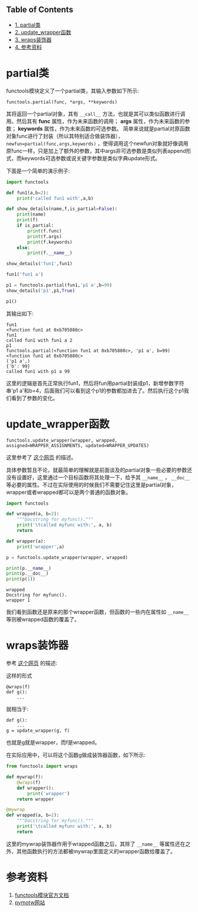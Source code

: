 <nav id="table-of-contents">
<h2>Table of Contents</h2>
<div id="text-table-of-contents">
<ul>
<li><a href="#orgheadline1">1. partial类</a></li>
<li><a href="#orgheadline2">2. update_wrapper函数</a></li>
<li><a href="#orgheadline3">3. wraps装饰器</a></li>
<li><a href="#orgheadline4">4. 参考资料</a></li>
</ul>
</div>
</nav>


# partial类<a id="orgheadline1"></a>

functools模块定义了一个partial类，其输入参数如下所示:

    functools.partial(func, *args, **keywords)

其将返回一个partial对象，其有 `__call__` 方法，也就是其可以类似函数进行调用。然后其有 **func** 属性，作为未来函数的调用； **args** 属性，作为未来函数的参数； **keywords** 属性，作为未来函数的可选参数。 简单来说就是partial对原函数对象func进行了封装（所以其特别适合做装饰器）， `newfun=partial(func,args,keywords)` ，使得调用这个newfun对象就好像调用原func一样，只是加上了额外的参数，其中args非可选参数是类似列表append形式，而keywords可选参数或说关键字参数是类似字典update形式。

下面是一个简单的演示例子:

```python
import functools

def fun1(a,b=2):
    print('called fun1 with',a,b)

def show_details(name,f,is_partial=False):
    print(name)
    print(f)
    if is_partial:
        print(f.func)
        print(f.args)
        print(f.keywords)
    else:
        print(f.__name__)

show_details('fun1',fun1)

fun1('fun1 a')

p1 = functools.partial(fun1,'p1 a',b=99)
show_details('p1',p1,True)

p1()
```

其输出如下:

    fun1
    <function fun1 at 0xb705880c>
    fun1
    called fun1 with fun1 a 2
    p1
    functools.partial(<function fun1 at 0xb705880c>, 'p1 a', b=99)
    <function fun1 at 0xb705880c>
    ('p1 a',)
    {'b': 99}
    called fun1 with p1 a 99

这里的逻辑是首先正常执行fun1，然后将fun用partial封装成p1，新增参数字符串'p1 a'和b=4，后面我们可以看到这个p1的参数都加进去了。然后执行这个p1我们看到了参数的变化。

# update\_wrapper函数<a id="orgheadline2"></a>

    functools.update_wrapper(wrapper, wrapped, assigned=WRAPPER_ASSIGNMENTS, updated=WRAPPER_UPDATES)

这里参考了 [这个网页](http://www.wklken.me/posts/2013/08/18/python-extra-functools.html#functoolupdate_wrapper) 的描述。

具体参数暂且不论，就最简单的理解就是前面谈及的partial对象一些必要的参数还没有设置好，这里通过一个目标函数将其处理一下，给予其 `__name__` ， `__doc__` 等必要的属性。不过在实际使用的时候我们不需要记住这里是partial对象，wrapper或者wrapped都可以是两个普通的函数对象。

```python
import functools

def wrapped(a, b=2):
    """Docstring for myfunc()."""
    print('\tcalled myfunc with:', a, b)
    return

def wrapper(a):
    print('wrapper',a)

p = functools.update_wrapper(wrapper, wrapped)

print(p.__name__)
print(p.__doc__)
print(p(1))
```

    wrapped
    Docstring for myfunc().
    wrapper 1

我们看到函数还是原来的那个wrapper函数，但函数的一些内在属性如 `__name__` 等则被wrapped函数的覆盖了。

# wraps装饰器<a id="orgheadline3"></a>

参考 [这个网页](http://stackoverflow.com/questions/15357776/what-is-the-difference-between-functools-wraps-and-update-wrapper) 的描述:

这样的形式

    @wraps(f)
    def g():
        ...

就相当于:

    def g():
        ...
    g = update_wrapper(g, f)

也就是g就是wrapper，而f是wrapped。

在实际应用中，可以将这个函数g做成装饰器函数，如下所示:

```python
from functools import wraps

def mywrap(f):
    @wraps(f)
    def wrapper():
        print('wrapper')
    return wrapper

@mywrap
def wrapped(a, b=2):
    """Docstring for myfunc()."""
    print('\tcalled myfunc with:', a, b)
    return
```

这里的mywrap装饰器作用于wrapped函数之后，其除了 `__name__` 等属性还在之外，其他函数执行的方法都被mywrap里面定义的wrapper函数给覆盖了。

# 参考资料<a id="orgheadline4"></a>

1.  [functools模块官方文档](https://docs.python.org/3.4/library/functools.html)
2.  [pymotw网站](http://pymotw.com/2/functools/)